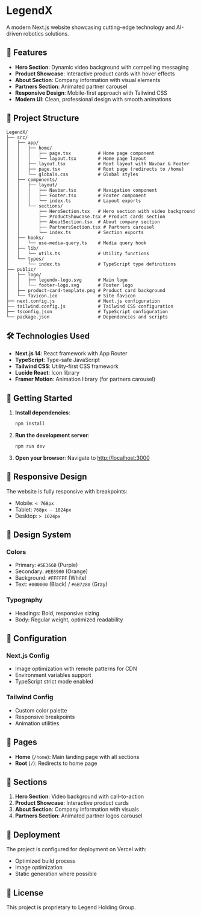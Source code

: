 # LegendX

A modern Next.js website showcasing cutting-edge technology and AI-driven robotics solutions.

## 🚀 Features

- **Hero Section**: Dynamic video background with compelling messaging
- **Product Showcase**: Interactive product cards with hover effects
- **About Section**: Company information with visual elements
- **Partners Section**: Animated partner carousel
- **Responsive Design**: Mobile-first approach with Tailwind CSS
- **Modern UI**: Clean, professional design with smooth animations

## 📁 Project Structure

```
LegendX/
├── src/
│   ├── app/
│   │   ├── home/
│   │   │   ├── page.tsx          # Home page component
│   │   │   └── layout.tsx        # Home page layout
│   │   ├── layout.tsx            # Root layout with Navbar & Footer
│   │   ├── page.tsx              # Root page (redirects to /home)
│   │   └── globals.css           # Global styles
│   ├── components/
│   │   ├── layout/
│   │   │   ├── Navbar.tsx        # Navigation component
│   │   │   ├── Footer.tsx        # Footer component
│   │   │   └── index.ts          # Layout exports
│   │   └── sections/
│   │       ├── HeroSection.tsx   # Hero section with video background
│   │       ├── ProductShowcase.tsx # Product cards section
│   │       ├── AboutSection.tsx  # About company section
│   │       ├── PartnersSection.tsx # Partners carousel
│   │       └── index.ts          # Section exports
│   ├── hooks/
│   │   └── use-media-query.ts    # Media query hook
│   ├── lib/
│   │   └── utils.ts              # Utility functions
│   └── types/
│       └── index.ts              # TypeScript type definitions
├── public/
│   ├── logo/
│   │   ├── legendx-logo.svg      # Main logo
│   │   └── footer-logo.svg       # Footer logo
│   ├── product-card-template.png # Product card background
│   └── favicon.ico               # Site favicon
├── next.config.js                # Next.js configuration
├── tailwind.config.js            # Tailwind CSS configuration
├── tsconfig.json                 # TypeScript configuration
└── package.json                  # Dependencies and scripts
```

## 🛠️ Technologies Used

- **Next.js 14**: React framework with App Router
- **TypeScript**: Type-safe JavaScript
- **Tailwind CSS**: Utility-first CSS framework
- **Lucide React**: Icon library
- **Framer Motion**: Animation library (for partners carousel)

## 🚀 Getting Started

1. **Install dependencies**:
   ```bash
   npm install
   ```

2. **Run the development server**:
   ```bash
   npm run dev
   ```

3. **Open your browser**:
   Navigate to [http://localhost:3000](http://localhost:3000)

## 📱 Responsive Design

The website is fully responsive with breakpoints:
- Mobile: `< 768px`
- Tablet: `768px - 1024px`
- Desktop: `> 1024px`

## 🎨 Design System

### Colors
- Primary: `#5E366D` (Purple)
- Secondary: `#EE8900` (Orange)
- Background: `#FFFFFF` (White)
- Text: `#000000` (Black) / `#6B7280` (Gray)

### Typography
- Headings: Bold, responsive sizing
- Body: Regular weight, optimized readability

## 🔧 Configuration

### Next.js Config
- Image optimization with remote patterns for CDN
- Environment variables support
- TypeScript strict mode enabled

### Tailwind Config
- Custom color palette
- Responsive breakpoints
- Animation utilities

## 📄 Pages

- **Home** (`/home`): Main landing page with all sections
- **Root** (`/`): Redirects to home page

## 🎯 Sections

1. **Hero Section**: Video background with call-to-action
2. **Product Showcase**: Interactive product cards
3. **About Section**: Company information with visuals
4. **Partners Section**: Animated partner logos carousel

## 🚀 Deployment

The project is configured for deployment on Vercel with:
- Optimized build process
- Image optimization
- Static generation where possible

## 📝 License

This project is proprietary to Legend Holding Group. 